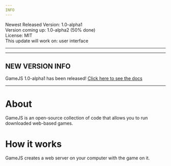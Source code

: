 ```yaml
---
INFO
---
```

Newest Released Version: 1.0-alpha1  
Version coming up: 1.0-alpha2 (50% done)  
License: MIT  
This update will work on: user interface

---
  
  
---
NEW VERSION INFO
---
GameJS 1.0-alpha1 has been released!
[Click here to see the docs](https://jackkillian.github.io/GameJS "Docs")

---
  
  

# About
GameJS is an open-source collection of code that allows you to run downloaded web-based games.

# How it works
GameJS creates a web server on your computer with the game on it.
